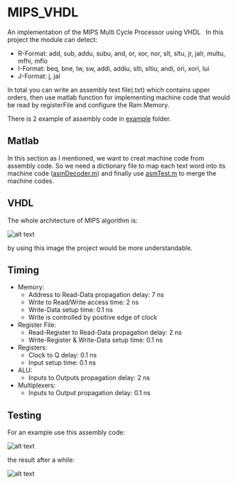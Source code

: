 # MIPS_VHDL
An implementation of the MIPS Multi Cycle Processor using VHDL
 
In this project the module can detect:
* R-Format: add, sub, addu, subu, and, or, xor, nor, slt, sltu, jr, jalr, multu, mfhi, mflo
* I-Format: beq, bne, lw, sw, addi, addiu, slti, sltiu, andi, ori, xori, lui
* J-Format: j, jal

In total you can write an assembly text file(.txt) which contains upper orders, then use matlab function for implementing machine code that would be read by registerFile and configure the Ram Memory.

There is 2 example of assembly code in [example](MIPS_VHDL/MIPS_VHDL/example) folder. 
## Matlab
In this section as I mentioned, we want to creat machine code from assembly code. So we need a dictionary file to map each text word into its machine code ([asmDecoder.m](MIPS_VHDL/MIPS_VHDL/matlab/asmDecoder.m)) and finally use [asmTest.m](MIPS_VHDL/MIPS_VHDL/matlab/asmTest.m) to merge the machine codes.
## VHDL
The whole architecture of MIPS algorithm is:

![alt text](MIPS_VHDL/MIPS_VHDL/schematics/architecture.png)

by using this image the project would be more understandable.

## Timing
* Memory:
  * Address to Read-Data propagation delay: 7 ns
  * Write to Read/Write access time: 2 ns
  * Write-Data setup time: 0.1 ns
  * Write is controlled by positive edge of clock
* Register File:
  * Read-Register to Read-Data propagation delay: 2 ns
  * Write-Register & Write-Data setup time: 0.1 ns
* Registers:
  * Clock to Q delay: 0.1 ns
  * Input setup time: 0.1 ns
* ALU:
  * Inputs to Outputs propagation delay: 2 ns
* Multiplexers:
  * Inputs to Output propagation delay: 0.1 ns
 
## Testing
For an example use this assembly code:

![alt text](MIPS_VHDL/MIPS_VHDL/test/assemblyCode.png)

the result after a while:

![alt text](MIPS_VHDL/MIPS_VHDL/test/Result.png)
